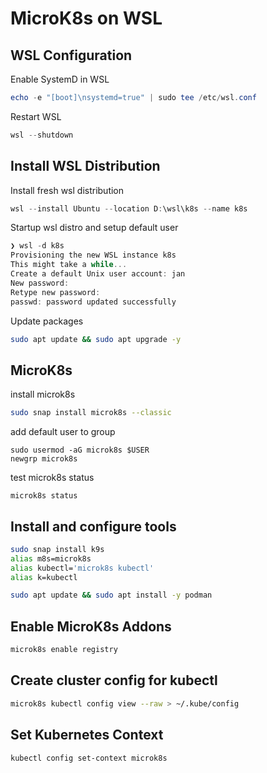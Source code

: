 # MicroK8s on WSL

## WSL Configuration

Enable SystemD in WSL
```powershell
echo -e "[boot]\nsystemd=true" | sudo tee /etc/wsl.conf
```

Restart WSL
```powershell
wsl --shutdown
```

## Install WSL Distribution

Install fresh wsl distribution
```powershell
wsl --install Ubuntu --location D:\wsl\k8s --name k8s
```

Startup wsl distro and setup default user
```powershell
❯ wsl -d k8s
Provisioning the new WSL instance k8s
This might take a while...
Create a default Unix user account: jan
New password:
Retype new password:
passwd: password updated successfully
```

Update packages
```bash
sudo apt update && sudo apt upgrade -y
```

## MicroK8s

install microk8s
```bash
sudo snap install microk8s --classic
```

add default user to group
```shell
sudo usermod -aG microk8s $USER
newgrp microk8s
```

test microk8s status
```shell
microk8s status
```

## Install and configure tools

```bash
sudo snap install k9s
alias m8s=microk8s
alias kubectl='microk8s kubectl'
alias k=kubectl

sudo apt update && sudo apt install -y podman
```

## Enable MicroK8s Addons

```bash
microk8s enable registry
```

## Create cluster config for kubectl
```bash
microk8s kubectl config view --raw > ~/.kube/config
```


## Set Kubernetes Context
```bash
kubectl config set-context microk8s
```
